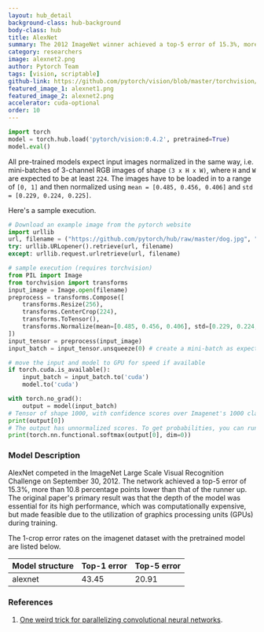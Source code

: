 ```yaml
---
layout: hub_detail
background-class: hub-background
body-class: hub
title: AlexNet
summary: The 2012 ImageNet winner achieved a top-5 error of 15.3%, more than 10.8 percentage points lower than that of the runner up.
category: researchers
image: alexnet2.png
author: Pytorch Team
tags: [vision, scriptable]
github-link: https://github.com/pytorch/vision/blob/master/torchvision/models/alexnet.py
featured_image_1: alexnet1.png
featured_image_2: alexnet2.png
accelerator: cuda-optional
order: 10
---
```


```python
import torch
model = torch.hub.load('pytorch/vision:0.4.2', pretrained=True)
model.eval()
```

All pre-trained models expect input images normalized in the same way,
i.e. mini-batches of 3-channel RGB images of shape `(3 x H x W)`, where `H` and `W` are expected to be at least `224`.
The images have to be loaded in to a range of `[0, 1]` and then normalized using `mean = [0.485, 0.456, 0.406]`
and `std = [0.229, 0.224, 0.225]`.

Here's a sample execution.

```python
# Download an example image from the pytorch website
import urllib
url, filename = ("https://github.com/pytorch/hub/raw/master/dog.jpg", "dog.jpg")
try: urllib.URLopener().retrieve(url, filename)
except: urllib.request.urlretrieve(url, filename)
```

```python
# sample execution (requires torchvision)
from PIL import Image
from torchvision import transforms
input_image = Image.open(filename)
preprocess = transforms.Compose([
    transforms.Resize(256),
    transforms.CenterCrop(224),
    transforms.ToTensor(),
    transforms.Normalize(mean=[0.485, 0.456, 0.406], std=[0.229, 0.224, 0.225]),
])
input_tensor = preprocess(input_image)
input_batch = input_tensor.unsqueeze(0) # create a mini-batch as expected by the model

# move the input and model to GPU for speed if available
if torch.cuda.is_available():
    input_batch = input_batch.to('cuda')
    model.to('cuda')

with torch.no_grad():
    output = model(input_batch)
# Tensor of shape 1000, with confidence scores over Imagenet's 1000 classes
print(output[0])
# The output has unnormalized scores. To get probabilities, you can run a softmax on it.
print(torch.nn.functional.softmax(output[0], dim=0))

```

### Model Description

AlexNet competed in the ImageNet Large Scale Visual Recognition Challenge on September 30, 2012. The network achieved a top-5 error of 15.3%, more than 10.8 percentage points lower than that of the runner up. The original paper's primary result was that the depth of the model was essential for its high performance, which was computationally expensive, but made feasible due to the utilization of graphics processing units (GPUs) during training.

The 1-crop error rates on the imagenet dataset with the pretrained model are listed below.

| Model structure | Top-1 error | Top-5 error |
| --------------- | ----------- | ----------- |
|  alexnet        | 43.45       | 20.91       |

### References

1. [One weird trick for parallelizing convolutional neural networks](https://arxiv.org/abs/1404.5997).
